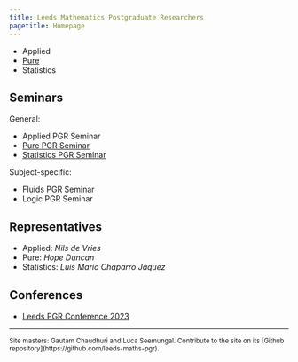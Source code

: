 ```yaml
---
title: Leeds Mathematics Postgraduate Researchers
pagetitle: Homepage
---
```


* Applied
* [Pure](./pure)
* Statistics


## Seminars

General:

* Applied PGR Seminar
* [Pure PGR Seminar](./pure)
* [Statistics PGR Seminar](https://lmcj.xyz/stats-seminar/)

Subject-specific:

* Fluids PGR Seminar
* Logic PGR Seminar

## Representatives

* Applied: *Nils de Vries*
* Pure: *Hope Duncan*
* Statistics: *Luis Mario Chaparro Jáquez*

## Conferences

* [Leeds PGR Conference 2023](https://leeds-maths-pgr.github.io/conf-2023/)

<hr>
<small>Site masters: Gautam Chaudhuri and Luca Seemungal. Contribute to the site on its [Github repository](https://github.com/leeds-maths-pgr).</small>
